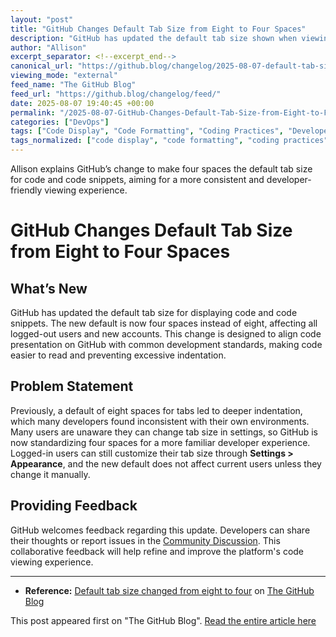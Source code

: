 ```yaml
---
layout: "post"
title: "GitHub Changes Default Tab Size from Eight to Four Spaces"
description: "GitHub has updated the default tab size shown when viewing code and snippets from eight spaces to four. The update applies to logged-out users and new accounts, aligning code presentation with typical developer expectations. Existing users keep their current default unless they change it in settings. The move aims to provide a more standard and readable experience."
author: "Allison"
excerpt_separator: <!--excerpt_end-->
canonical_url: "https://github.blog/changelog/2025-08-07-default-tab-size-changed-from-eight-to-four"
viewing_mode: "external"
feed_name: "The GitHub Blog"
feed_url: "https://github.blog/changelog/feed/"
date: 2025-08-07 19:40:45 +00:00
permalink: "/2025-08-07-GitHub-Changes-Default-Tab-Size-from-Eight-to-Four-Spaces.html"
categories: ["DevOps"]
tags: ["Code Display", "Code Formatting", "Coding Practices", "Developer Experience", "DevOps", "GitHub", "GitHub UI", "News", "Platform Update", "Tab Size", "User Preferences", "User Settings"]
tags_normalized: ["code display", "code formatting", "coding practices", "developer experience", "devops", "github", "github ui", "news", "platform update", "tab size", "user preferences", "user settings"]
---
```


Allison explains GitHub’s change to make four spaces the default tab size for code and code snippets, aiming for a more consistent and developer-friendly viewing experience.<!--excerpt_end-->

# GitHub Changes Default Tab Size from Eight to Four Spaces

## What’s New

GitHub has updated the default tab size for displaying code and code snippets. The new default is now four spaces instead of eight, affecting all logged-out users and new accounts. This change is designed to align code presentation on GitHub with common development standards, making code easier to read and preventing excessive indentation.

## Problem Statement

Previously, a default of eight spaces for tabs led to deeper indentation, which many developers found inconsistent with their own environments. Many users are unaware they can change tab size in settings, so GitHub is now standardizing four spaces for a more familiar developer experience. Logged-in users can still customize their tab size through **Settings > Appearance**, and the new default does not affect current users unless they change it manually.

## Providing Feedback

GitHub welcomes feedback regarding this update. Developers can share their thoughts or report issues in the [Community Discussion](https://github.com/orgs/community/discussions/168948). This collaborative feedback will help refine and improve the platform's code viewing experience.

---

- **Reference:** [Default tab size changed from eight to four](https://github.blog/changelog/2025-08-07-default-tab-size-changed-from-eight-to-four) on [The GitHub Blog](https://github.blog)

This post appeared first on "The GitHub Blog". [Read the entire article here](https://github.blog/changelog/2025-08-07-default-tab-size-changed-from-eight-to-four)
